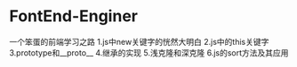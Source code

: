 # FontEnd-Enginer
一个笨蛋的前端学习之路
1.js中new关键字的恍然大明白
2.js中的this关键字
3.prototype和__proto__
4.继承的实现
5.浅克隆和深克隆
6.js的sort方法及其应用
